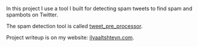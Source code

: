 In this project I use a tool I built for detecting spam tweets to find spam and spambots on Twitter.

The spam detection tool is called [tweet_pre_processor](https://github.com/ilyuh/tweet_pre_processor).

Project writeup is on my website: [ilyaaltshteyn.com](ilyaaltshteyn.com).
